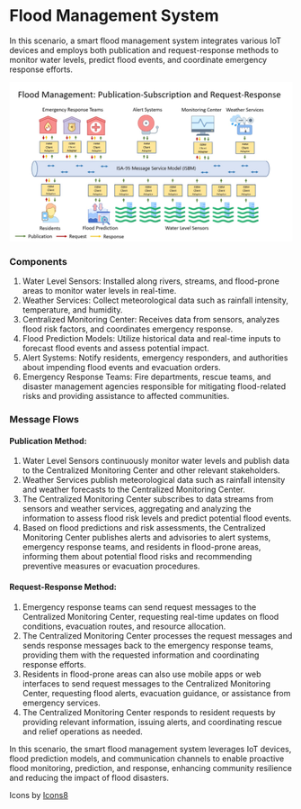 # Flood Management System

In this scenario, a smart flood management system integrates various IoT devices and employs both publication and request-response methods to monitor water levels, predict flood events, and coordinate emergency response efforts.

![image](/Documents/Use_Cases/Images/Flood-Management.jpg)

### Components

   1. Water Level Sensors: Installed along rivers, streams, and flood-prone areas to monitor water levels in real-time.
   2. Weather Services: Collect meteorological data such as rainfall intensity, temperature, and humidity.
   3. Centralized Monitoring Center: Receives data from sensors, analyzes flood risk factors, and coordinates emergency response.
   4. Flood Prediction Models: Utilize historical data and real-time inputs to forecast flood events and assess potential impact.
   5. Alert Systems: Notify residents, emergency responders, and authorities about impending flood events and evacuation orders.
   6. Emergency Response Teams: Fire departments, rescue teams, and disaster management agencies responsible for mitigating flood-related risks and providing assistance to affected communities.

### Message Flows
#### Publication Method:

   1. Water Level Sensors continuously monitor water levels and publish data to the Centralized Monitoring Center and other relevant stakeholders.
   2. Weather Services publish meteorological data such as rainfall intensity and weather forecasts to the Centralized Monitoring Center.
   3. The Centralized Monitoring Center subscribes to data streams from sensors and weather services, aggregating and analyzing the information to assess flood risk levels and predict potential flood events.
   4. Based on flood predictions and risk assessments, the Centralized Monitoring Center publishes alerts and advisories to alert systems, emergency response teams, and residents in flood-prone areas, informing them about potential flood risks and recommending preventive measures or evacuation procedures.

#### Request-Response Method:

   1. Emergency response teams can send request messages to the Centralized Monitoring Center, requesting real-time updates on flood conditions, evacuation routes, and resource allocation.
   2. The Centralized Monitoring Center processes the request messages and sends response messages back to the emergency response teams, providing them with the requested information and coordinating response efforts.
   3. Residents in flood-prone areas can also use mobile apps or web interfaces to send request messages to the Centralized Monitoring Center, requesting flood alerts, evacuation guidance, or assistance from emergency services.
   4. The Centralized Monitoring Center responds to resident requests by providing relevant information, issuing alerts, and coordinating rescue and relief operations as needed.

In this scenario, the smart flood management system leverages IoT devices, flood prediction models, and communication channels to enable proactive flood monitoring, prediction, and response, enhancing community resilience and reducing the impact of flood disasters.





 Icons by [Icons8](https://icons8.com/)



